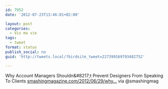 ```yaml
---
id: 7952
date: '2012-07-23T13:46:01+02:00'

layout: post
categories:
  - Vis ma vie
tags:
  - tweet
format: status
publish_social: no
guid: 'http://tweets.local/?birdsite_tweet=227399169793482752'

---
```


Why Account Managers Shouldn&amp;#8217;t Prevent Designers From Speaking To Clients [smashingmagazine.com/2012/06/29/why…](http://www.smashingmagazine.com/2012/06/29/why-account-managers-shouldnt-prevent-designers-from-speaking-to-clients/) via @smashingmag